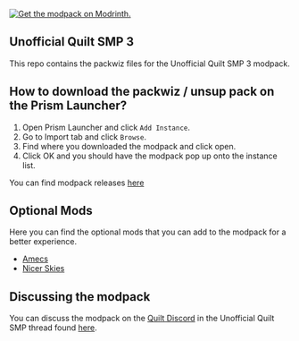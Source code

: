[![Get the modpack on Modrinth.](https://cdn.jsdelivr.net/gh/intergrav/devins-badges/assets/cozy/available/modrinth_vector.svg)](https://modrinth.com/modpack/uq-smp)

## Unofficial Quilt SMP 3

This repo contains the packwiz files for the Unofficial Quilt SMP 3 modpack.

## How to download the packwiz / unsup pack on the Prism Launcher?

1. Open Prism Launcher and click `Add Instance`.
2. Go to Import tab and click `Browse`.
3. Find where you downloaded the modpack and click open.
4. Click OK and you should have the modpack pop up onto the instance list.

You can find modpack releases [here](https://github.com/woodiertexas/unofficial-quilt-smp-the-3rd/releases)

## Optional Mods

Here you can find the optional mods that you can add to the modpack for a better experience.

- [Amecs](https://modrinth.com/mod/amecs)
- [Nicer Skies](https://modrinth.com/mod/nicer-skies)

## Discussing the modpack

You can discuss the modpack on the [Quilt Discord](https://discord.quiltmc.org/) in the Unofficial Quilt SMP thread found [here](https://discord.com/channels/817576132726620200/1148057850204127337).
